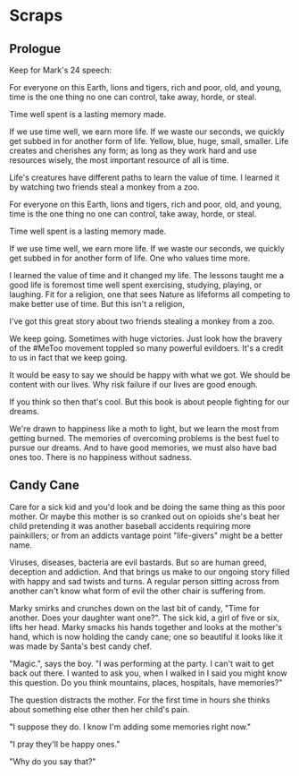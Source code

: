 
# Scraps

## Prologue

Keep for Mark's 24 speech:

For everyone on this Earth, lions and tigers, rich and poor, old, and young, time is the one thing no one can control, take away, horde, or steal.

Time well spent is a lasting memory made.

If we use time well, we earn more life. If we waste our seconds, we quickly get subbed in for another form of life. Yellow, blue, huge, small, smaller. Life creates and cherishes any form; as long as they work hard and use resources wisely, the most important resource of all is time.

Life's creatures have different paths to learn the value of time. I learned it by watching two friends steal a monkey from a zoo.

For everyone on this Earth, lions and tigers, rich and poor, old, and young, time is the one thing no one can control, take away, horde, or steal.

Time well spent is a lasting memory made.

If we use time well, we earn more life. If we waste our seconds, we quickly get subbed in for another form of life. One who values time more.

I learned the value of time and it changed my life. The lessons taught me a good life is foremost time well spent exercising, studying, playing, or laughing. Fit for a religion, one that sees Nature as lifeforms all competing to make better use of time. But this isn't a religion,

I've got this great story about two friends stealing a monkey from a zoo.

We keep going. Sometimes with huge victories. Just look how the bravery of the #MeToo movement toppled so many powerful evildoers. It's a credit to us in fact that we keep going.

It would be easy to say we should be happy with what we got. We should be content with our lives. Why risk failure if our lives are good enough.

If you think so then that's cool. But this book is about people fighting for our dreams.

We're drawn to happiness like a moth to light, but we learn the most from getting burned. The memories of overcoming problems is the best fuel to pursue our dreams. And to have good memories, we must also have bad ones too. There is no happiness without sadness.

## Candy Cane

Care for a sick kid and you'd look and be doing the same thing as this poor mother. Or maybe this mother is so cranked out on opioids she's beat her child pretending it was another baseball accidents requiring more painkillers; or from an addicts vantage point "life-givers" might be a better name.

Viruses, diseases, bacteria are evil bastards. But so are human greed, deception and addiction. And that brings us make to our ongoing story filled with happy and sad twists and turns. A regular person sitting across from another can't know what form of evil the other chair is suffering from.



Marky smirks and crunches down on the last bit of candy, "Time for another. Does your daughter want one?". The sick kid, a girl of five or six, lifts her head. Marky smacks his hands together and looks at the mother's hand, which is now holding the candy cane; one so beautiful it looks like it was made by Santa's best candy chef.

"Magic.", says the boy. "I was performing at the party. I can't wait to get back out there. I wanted to ask you, when I walked in I said you might know this question. Do you think mountains, places, hospitals, have memories?"

The question distracts the mother. For the first time in hours she thinks about something else other then her child's pain.

"I suppose they do. I know I'm adding some memories right now."

"I pray they'll be happy ones."

"Why do you say that?"

